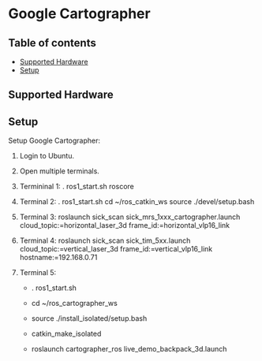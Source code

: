 # Google Cartographer
## Table of contents

- [Supported Hardware](#supported-hardware)
- [Setup](#setup)

## Supported Hardware

## Setup

Setup Google Cartographer:

1. Login to Ubuntu.
2. Open multiple terminals.
3. Termininal 1:
   . ros1_start.sh
   roscore
4. Terminal 2:
  . ros1_start.sh
   cd ~/ros_catkin_ws
   source ./devel/setup.bash
5. Terminal 3:
   roslaunch sick_scan sick_mrs_1xxx_cartographer.launch cloud_topic:=horizontal_laser_3d frame_id:=horizontal_vlp16_link
6. Terminal 4:
   roslaunch sick_scan sick_tim_5xx.launch cloud_topic:=vertical_laser_3d frame_id:=vertical_vlp16_link hostname:=192.168.0.71
7. Terminal 5:

   * . ros1_start.sh
   * cd ~/ros_cartographer_ws
   * source ./install_isolated/setup.bash
   * catkin_make_isolated

   * roslaunch cartographer_ros live_demo_backpack_3d.launch





